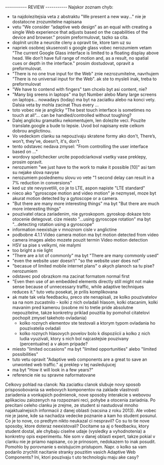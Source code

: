 ----------- REVIEW -----------
Najskor zoznam chyb:
- ta najdolezitejsia veta z abstraktu "We present a new way..." nie je dostatocne zrozumitelne napisana
- vetu "We consider “adaptive web design” as an equal with creating a single Web experience that adjusts based on the capabilities of the device and browser." prosim preformulovat, tazko sa cita.
- doplnit urcite a neurcite cleny a opravit tie, ktore tam uz su
- napriek osobnej skusenosti s google glass vobec nerozumiem vetam "The current Google Glass interface is limited to a floating display above head. We don’t have full range of motion and, as a result, no spatial cues or depth in the interface." prosim dostudovat, opravit a preformulovat.
- "There is no one true input for the Web" znie nezrozumitelne, navrhujem "There is no universal input for the Web". ak ste to mysleli inak, treba to preformulovat
- "We have to contend with fingers" tam chcelo byt asi content, nie?
- "Many big sreens in laptops" ma byt Number alebo Many large screens on laptops... nowadays (today) ma byt na zaciatku alebo na konci vety. Dalsia veta by mohla zacinat Thus every ...
- toto vobec nie je anglicky "The best touch interface is sometimes no touch at all"...  can be handled/controlled without toughing?
- Dalej anglicku gramatiku nekomentujem, len dolezite veci. Pouzite translate.google a bude to lepsie. Uvod bol napisany este celkom dobrou anglictinou.
- Vo vedeckom clanku sa nepouzivaju skratene formy ako don't, There’s, won’t, they’ve, doesn’t, it's, don't
- tento odstavec nedava zmysel: "From controlling the user interface based on ..."
- wordovy spellchecker urcite popodciarkoval vsetky vase preklepy, prosim opravit.
- nerozumiem "we just have to the work to make it possible [10]" asi tam su nejake slova navyse
- nerozumiem poslednemu slovu vo vete "1 second delay can result in a 7% reduction in conversions"
- ked uz ste nevysvetlili, co je to LTE, aspon napiste "LTE standard"
- nieco ako "gyroscope motion and video motion" je nezmysel, moze byt akurat motion detected by a gytoscope or a camera.
- "But there are many more interesting things" ma byt "But there are much more interesting things"
- pouzivatel otaca zariadenim, nie gyroskopom. gyroskop dokaze toto otocenie detegovat. cize miesto "...using gyroscope rotation" ma byt "...detecting rotation using a gyroscope"
- information neexistuje v mnoznom cisle v anglictine
- podbobne 4.1.1 Video camera motion ma byt motion detected from video camera images alebo mozete pouzit termin Video motion detection
- HSV sa pise s velkymi, nie malymi
- too bright a nie light
- "There are a lot of commonly" ma byt "There are many commonly used"
- "even the website user doesn’t" "so the website user does not"
- "becasue of limited mobile internet plans"  o akych planoch sa tu pise? nerozumiem
- odstavec pod obrazkom ma zacinat formatom normal first
- "Even then use of an embedded elements directly still might not make sense because of unnecessary traffic, while adaptive techniques reduces it." tuto vetu posekat, je prilis komplikovana
- ak mate tak vela feedbacku, preco ste nenapisali, ze kolko pouzivatelov sa na nom zucastnilo - kolki z nich ovladali hlasom, kolki otacanim, kolki mavanim pred kamerou (osobne mi to tretie pride absolutne nepouzitelne, takze konkretny priklad pouzitia by pomohol citatelovi pochopit zmysel takehoto ovladania)
   - kolko roznych elementov ste testovali a ktorym typom ovladania ho pouzivatelia ovladali
   - kolko roznych hlasovych povelov bolo k dispoziicii a kolko z nich ludia vyuzivali, ktory s nich bol najcastejsie pouzivany (percentualne) a v akom pripade?
- miesto "limited occasions" ma byt "limited opportunities" alebo "limited possibilities"
- tuto vetu opravit "Adaptive web components are a great to save an unwonted web traffic." aj preklep v tej nasledujucej
- ma byt "How it will look in a few years?"
- referencie nie su spravne naformatovane

Celkovy pohlad na clanok:
Na zaciatku clanok slubuje novy sposob prisposobovania sa webovych komponentov na zaklade vlastnosti zariadenia a vonkajsich podmienok, nove sposoby interakcie s webovou aplikaciou zalozenych na rozpoznani reci, pohybe a otocenia zariadnia. Po precitani celeho clanku je zrejme, ze student si nastudoval mnoho najaktualnejsich informacii z danej oblasti (vacsina z roku 2013). Ale vobec nie je jasne, kde sa nachadza vedecke poznanie a kam ho student posunul. Co je to nove, co predtym nikto neukazal ci nespravil? Co su to tie nove sposoby, ktore doteraz neexistovali? Docitame sa aj o feedbacku, ktory student dostal, ale chybaju ciselne udaje (vysledky a vyhodnotenia) a konkretny opis experimentu. Nie som v danej oblasti expert, takze pokial v clanku nie je priamo napisane, co je prinosom, nedokazem to inak posudit. Pomohlo by porovnanie s existujucim pristupom. Napr. o kolko sa vam podarilo zrychlit nacitanie stranky pouzitim vasich Adaptive Web Components? Ini, ktori pouzivaju t
uto technologiu maju ake casy?
